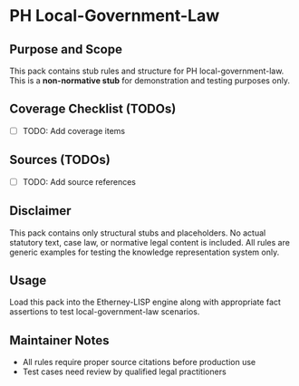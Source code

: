 # PH Local-Government-Law

## Purpose and Scope

This pack contains stub rules and structure for PH local-government-law. This is a **non-normative stub** for demonstration and testing purposes only.

## Coverage Checklist (TODOs)

- [ ] TODO: Add coverage items

## Sources (TODOs)

- [ ] TODO: Add source references

## Disclaimer

This pack contains only structural stubs and placeholders. No actual statutory text, case law, or normative legal content is included. All rules are generic examples for testing the knowledge representation system only.

## Usage

Load this pack into the Etherney-LISP engine along with appropriate fact assertions to test local-government-law scenarios.

## Maintainer Notes

- All rules require proper source citations before production use
- Test cases need review by qualified legal practitioners

